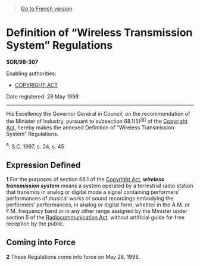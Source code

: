 > [Go to French version](/fr/Règlements/Décrets,%20ordonnances%20et%20règlements%20statutaires/98/307.md)

# Definition of “Wireless Transmission System” Regulations

**SOR/98-307**

Enabling authorities: 
- [COPYRIGHT ACT](/en/Acts/Revised%20Statutes%20of%20Canada/C/C-42.md)

Date registered: 28 May 1998

----------

His Excellency the Governor General in Council, on the recommendation of the Minister of Industry, pursuant to subsection 68.1(5)<sup><a href='#fna_e'>[a]</a></sup> of the [Copyright Act](/en/Acts/Revised%20Statutes%20of%20Canada/C/C-42.md), hereby makes the annexed Definition of “Wireless Transmission System” Regulations.

<a name='fna_e'><sup>a</sup></a>: S.C. 1997, c. 24, s. 45<br />




## Expression Defined


**1** For the purposes of section 68.1 of the [Copyright Act](/en/Acts/Revised%20Statutes%20of%20Canada/C/C-42.md), ***wireless transmission system*** means a system operated by a terrestrial radio station that transmits in analog or digital mode a signal containing performers’ performances of musical works or sound recordings embodying the performers’ performances, in analog or digital form, whether in the A.M. or F.M. frequency band or in any other range assigned by the Minister under section 5 of the [Radiocommunication Act](/en/Acts/Revised%20Statutes%20of%20Canada/R/R-2.md), without artificial guide for free reception by the public.




## Coming into Force


**2** These Regulations come into force on May 28, 1998.


